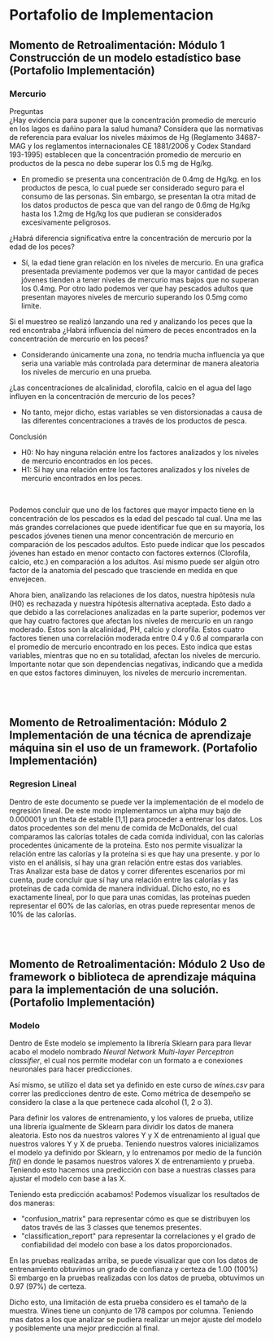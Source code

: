 # Portafolio de Implementacion
## Momento de Retroalimentación: Módulo 1 Construcción de un modelo estadístico base (Portafolio Implementación)
### Mercurio
Preguntas
<br>
¿Hay evidencia para suponer que la concentración promedio de mercurio en los lagos es dañino para la salud humana? Considera que las normativas de referencia para evaluar los niveles máximos de Hg (Reglamento 34687-MAG y los reglamentos internacionales CE 1881/2006 y Codex Standard 193-1995) establecen que la concentración promedio de mercurio en productos de la pesca no debe superar los 0.5 mg de Hg/kg.
- En promedio se presenta una concentración de 0.4mg de Hg/kg. en los productos de pesca, lo cual puede ser considerado seguro para el consumo de las personas. Sin embargo, se presentan la otra mitad de los datos productos de pesca que van del rango de 0.6mg de Hg/kg hasta los 1.2mg de Hg/kg los que pudieran se considerados excesivamente peligrosos.

¿Habrá diferencia significativa entre la concentración de mercurio por la edad de los peces?
- Sí, la edad tiene gran relación en los niveles de mercurio. En una grafica presentada previamente podemos ver que la mayor cantidad de peces jóvenes tienden a tener niveles de mercurio mas bajos que no superan los 0.4mg. Por otro lado podemos ver que hay pescados adultos que presentan mayores niveles de mercurio superando los 0.5mg como limite.

Si el muestreo se realizó lanzando una red y analizando los peces que la red encontraba ¿Habrá influencia del número de peces encontrados en la concentración de mercurio en los peces?
- Considerando únicamente una zona, no tendría mucha influencia ya que seria una variable más controlada para determinar de manera aleatoria los niveles de mercurio en una prueba.

¿Las concentraciones de alcalinidad, clorofila, calcio en el agua del lago influyen en la concentración de mercurio de los peces?
- No tanto, mejor dicho, estas variables se ven distorsionadas a causa de las diferentes concentraciones a través de los productos de pesca.


Conclusión
- H0: No hay ninguna relación entre los factores analizados y los niveles de mercurio encontrados en los peces.
- H1: Sí hay una relación entre los factores analizados y los niveles de mercurio encontrados en los peces.
<br>

Podemos concluir que uno de los factores que mayor impacto tiene en la concentración de los pescados es la edad del pescado tal cual. Una me las más grandes correlaciones que puede identificar fue que en su mayoría, los pescados jóvenes tienen una menor concentración de mercurio en comparación de los pescados adultos. Esto puede indicar que los pescados jóvenes han estado en menor contacto con factores externos (Clorofila, calcio, etc.) en comparación a los adultos. Así mismo puede ser algún otro factor de la anatomía del pescado que trasciende en medida en que envejecen.
<br> 

Ahora bien, analizando las relaciones de los datos, nuestra hipótesis nula (H0) es rechazada y nuestra hipótesis alternativa aceptada. Esto dado a que debido a las correlaciones analizadas en la parte superior, podemos ver que hay cuatro factores que afectan los niveles de mercurio en un rango moderado. Estos son la alcalinidad, PH, calcio y clorofila. Estos cuatro factores tienen una correlación moderada entre 0.4 y 0.6 al compararla con el promedio de mercurio encontrado en los peces. Esto indica que estas variables, mientras que no en su totalidad, afectan los niveles de mercurio. Importante notar que son dependencias negativas, indicando que a medida en que estos factores diminuyen, los niveles de mercurio incrementan.

<br><br>

## Momento de Retroalimentación: Módulo 2 Implementación de una técnica de aprendizaje máquina sin el uso de un framework. (Portafolio Implementación)
### Regresion Lineal
Dentro de este documento se puede ver la implementación de el modelo de regresión lineal. De este modo implementamos un alpha muy bajo de 0.000001 y un theta de estable [1,1] para proceder a entrenar los datos. Los datos procedentes son del menu de comida de McDonalds, del cual comparamos las calorías totales de cada comida individual, con las calorías procedentes únicamente de la proteína. Esto nos permite visualizar la relación entre las calorías y la proteína si es que hay una presente. y por lo visto en el análisis, sí hay una gran relación entre estas dos variables.
<br>
Tras Analizar esta base de datos y correr diferentes escenarios por mi cuenta, pude concluir que sí hay una relación entre las calorías y las proteínas de cada comida de manera individual. Dicho esto, no es exactamente lineal, por lo que para unas comidas, las proteínas pueden representar el 60% de las calorías, en otras puede representar menos de 10% de las calorías.

<br><br>

## Momento de Retroalimentación: Módulo 2 Uso de framework o biblioteca de aprendizaje máquina para la implementación de una solución. (Portafolio Implementación)
### Modelo
Dentro de Este modelo se implemento la librería Sklearn para para llevar acabo el modelo nombrado _Neural Network Multi-layer Perceptron classifier_, el cual nos permite modelar con un formato a e conexiones neuronales para hacer predicciones.
<br>

Así mismo, se utilizo el data set ya definido en este curso de _wines.csv_ para correr las predicciones dentro de este. Como métrica de desempeño se considero la clase a la que pertenece cada alcohol (1, 2 o 3). 
<br>

Para definir los valores de entrenamiento, y los valores de prueba, utilize una librería igualmente de Sklearn para dividir los datos de manera aleatoria. Esto nos da nuestros valores Y y X de entrenamiento al igual que nuestros valores Y y X de prueba. Teniendo nuestros valores inicializamos el modelo ya definido por Sklearn, y lo entrenamos por medio de la función _fit()_ en donde le pasamos nuestros valores X de entrenamiento y prueba. Teniendo esto hacemos una predicción con base a nuestras classes para ajustar el modelo con base a las X.
<br>

Teniendo esta predicción acabamos! Podemos visualizar los resultados de dos maneras:
- "confusion_matrix" para representar cómo es que se distribuyen los datos través de las 3 classes que tenemos presentes.
- "classification_report" para representar la correlaciones y el grado de confiabilidad del modelo con base a los datos proporcionados.

En las pruebas realizadas arriba, se puede visualizar que con los datos de entrenamiento obtuvimos un grado de confianza y certeza de 1.00 (100%)
Si embargo en la pruebas realizadas con los datos de prueba, obtuvimos un 0.97 (97%) de certeza.
<br>

Dicho esto, una limitación de esta prueba considero es el tamaño de la muestra. Wines tiene un conjunto de 178 campos por columna. Teniendo mas datos a los que analizar se pudiera realizar un mejor ajuste del modelo y posiblemente una mejor predicción al final.
